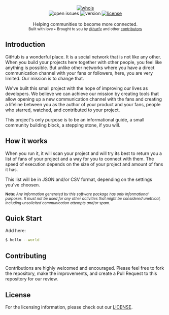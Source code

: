 <div align="center">
    <a href="https://github.com/faqtly/whois"><img src="https://github.com/faqtly/whois/assets/2182108/792a9cbf-eca5-4111-bf05-7f81ebebf5ca" alt="whois" /></a>
</div>

<div align="center">
<!--     <a href="https://github.com/faqtly/whois/actions"><img src="https://img.shields.io/github/actions/workflow/status/faqtly/whois/tests.yml?branch=main&label=Tests&style=for-the-badge" alt="build status" /></a> -->
    <img src="https://img.shields.io/github/issues/faqtly/whois?style=for-the-badge" alt="open issues" />
    <img src="https://img.shields.io/badge/version-1.0.0-blue?style=for-the-badge" alt="version" /></a>
    <a href="LICENSE"><img src="https://img.shields.io/github/license/faqtly/whois?style=for-the-badge" alt="license" /></a>
</div>

<br />

<div align="center">
  Helping communities to become more connected.
</div>

<div align="center">
  <sub>
    Built with love 
    &bull; Brought to you by <a href="https://github.com/hurfy">@hurfy</a>
    and other <a href="https://github.com/zpl-c/librg/graphs/contributors">contributors</a>
  </sub>
</div>

## Introduction

GitHub is a wonderful place. It is a social network that is not like any other. When you build your projects here together with other people, you feel like anything is possible. But unlike other networks where you have a direct communication channel with your fans or followers, here, you are very limited. Our mission is to change that.

We've built this small project with the hope of improving our lives as developers. We believe we can achieve our mission by creating tools that allow opening up a new communication channel with the fans and creating a lifeline between you as the author of your product and your fans, people who starred, watched, and contributed to your project.

This project's only purpose is to be an informational guide, a small community building block, a stepping stone, if you will.

## How it works

When you run it, it will scan your project and will try its best to return you a list of fans of your project and a way for you to connect with them. The speed of execution depends on the size of your project and amount of fans it has.

This list will be in JSON and/or CSV format, depending on the settings you've choosen.

<sup>**Note:** *Any information generated by this software package has only informational purposes. It must not be used for any other activities that might be considered unethical, including unsolicited communication attempts and/or spam.*</sup>

## Quick Start

Add here:

```sh
$ hello --world
```

## Contributing
Contributions are highly welcomed and encouraged. Please feel free to fork the repository, make the improvements, and create a Pull Request to this repository for our review.

## License
For the licensing information, please check out our [LICENSE](LICENSE).
